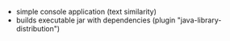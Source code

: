 - simple console application (text similarity)
- builds executable jar with dependencies (plugin "java-library-distribution")

